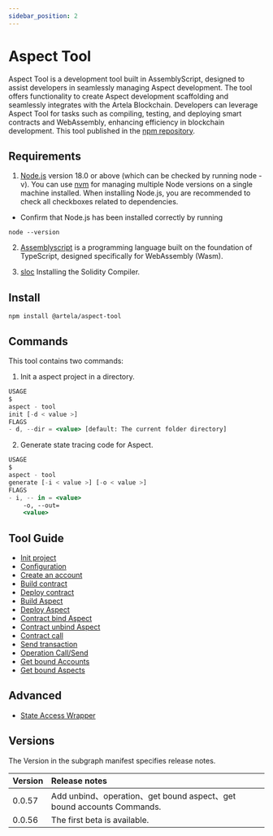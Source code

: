 ```yaml
---
sidebar_position: 2
---
```


# Aspect Tool

Aspect Tool is a development tool built in AssemblyScript, designed to assist developers in seamlessly managing Aspect
development. The tool offers functionality to create Aspect development scaffolding and seamlessly integrates with the
Artela Blockchain. Developers can leverage Aspect Tool for tasks such as compiling, testing, and deploying smart
contracts and WebAssembly, enhancing efficiency in blockchain development.
This tool published in the [npm repository](https://www.npmjs.com/package/@artela/aspect-tool).

## Requirements

1. [Node.js](https://nodejs.org/en/download/) version 18.0 or above (which can be checked by running node -v). You can
   use [nvm](https://github.com/nvm-sh/nvm) for managing multiple Node versions on a single machine installed.
   When installing Node.js, you are recommended to check all checkboxes related to dependencies.

* Confirm that Node.js has been installed correctly by running

```shell
node --version
```

2. [Assemblyscript](https://assemblyscript.bootcss.com/introduction.html)  is a programming language built on the
   foundation of TypeScript, designed specifically for WebAssembly (Wasm).

3. [sloc](https://docs.soliditylang.org/en/latest/installing-solidity.html)  Installing the Solidity Compiler.

## Install

```shell
npm install @artela/aspect-tool
```

## Commands

This tool contains two commands:

1. Init a aspect project in a directory.

```jsx
USAGE
$
aspect - tool
init [-d < value >]
FLAGS
- d, --dir = <value> [default: The current folder directory]
```

2. Generate state tracing code for Aspect.

```jsx
USAGE
$
aspect - tool
generate [-i < value >] [-o < value >]
FLAGS
- i, -- in = <value>
    -o, --out=
    <value>
```

## Tool Guide

* [Init project](/develop/reference/aspect-tool/init)
* [Configuration](/develop/reference/aspect-tool/config)
* [Create an account](/develop/reference/aspect-tool/create-account)
* [Build contract](/develop/reference/aspect-tool/build-contract)
* [Deploy contract](/develop/reference/aspect-tool/deploy-contract)
* [Build Aspect](/develop/reference/aspect-tool/build-aspect)
* [Deploy Aspect](/develop/reference/aspect-tool/deploy-aspect)
* [Contract bind Aspect](/develop/reference/aspect-tool/bind-aspect)
* [Contract unbind Aspect](/develop/reference/aspect-tool/unbind-aspect)
* [Contract call](/develop/reference/aspect-tool/contract-call)
* [Send transaction](/develop/reference/aspect-tool/send-tx)
* [Operation Call/Send](/develop/reference/aspect-tool/operation)
* [Get bound Accounts](/develop/reference/aspect-tool/bound-contract)
* [Get bound Aspects](/develop/reference/aspect-tool/bound-aspect)

## Advanced

* [State Access Wrapper](/develop/reference/aspect-tool/advanced/generate)

## Versions

The Version in the subgraph manifest specifies release notes.

| Version | 	Release notes                                                     |
|:--------|:-------------------------------------------------------------------|
| 0.0.57  | Add unbind、operation、get bound aspect、get bound accounts Commands. |
| 0.0.56  | The first beta is available.                                       |
